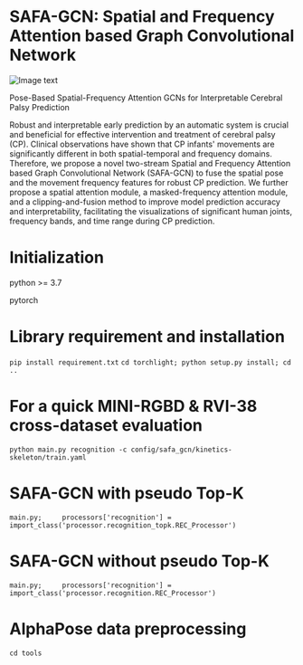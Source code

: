 # SAFA-GCN: Spatial and Frequency Attention based Graph Convolutional Network 
![Image text](https://github.com/MATT6109/hzz/blob/master/SAFA-GCN.png)

Pose-Based Spatial-Frequency Attention GCNs for Interpretable Cerebral Palsy Prediction

Robust and interpretable early prediction by an automatic system is crucial and beneficial for effective intervention and treatment of cerebral palsy (CP). Clinical observations have shown that CP infants' movements are significantly different in both spatial-temporal and frequency domains. Therefore, we propose a novel two-stream Spatial and Frequency Attention based Graph Convolutional Network (SAFA-GCN) to fuse the spatial pose and the movement frequency features for robust CP prediction. We further propose a spatial attention module, a masked-frequency attention module, and a clipping-and-fusion method to improve model prediction accuracy and interpretability, facilitating the visualizations of significant human joints, frequency bands, and time range during CP prediction. 


# Initialization
python >= 3.7

pytorch

# Library requirement and installation
`
pip install requirement.txt
`
`
cd torchlight; python setup.py install; cd ..
`
# For a quick MINI-RGBD & RVI-38 cross-dataset evaluation 
`
python main.py recognition -c config/safa_gcn/kinetics-skeleton/train.yaml
`

# SAFA-GCN with pseudo Top-K
`
main.py;     processors['recognition'] = import_class('processor.recognition_topk.REC_Processor')
`
# SAFA-GCN without pseudo Top-K
`
main.py;     processors['recognition'] = import_class('processor.recognition.REC_Processor')
`

# AlphaPose data preprocessing
`
cd tools
`
